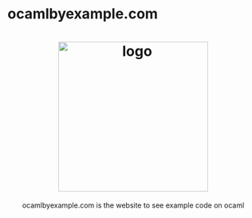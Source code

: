 # ocamlbyexample.com

<h1 align="center">
  <img alt="logo" src="https://raw.githubusercontent.com/ocamlbyexample/ocamlbyexample/main/logo.webp" width="300"/>
</h1>

<p align="center">
  ocamlbyexample.com is the website to see example code on ocaml
</p>
